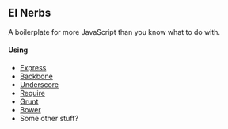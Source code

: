 ## El Nerbs

A boilerplate for more JavaScript than you know what to do with.

#### Using
  - [Express](http://expressjs.org)
  - [Backbone](http://backbonejs.org)
  - [Underscore](http://underscorejs.org)
  - [Require](http://requirejs.org)
  - [Grunt](http://gruntjs.org)
  - [Bower](http://twitter.github.com/bower)
  - Some other stuff?